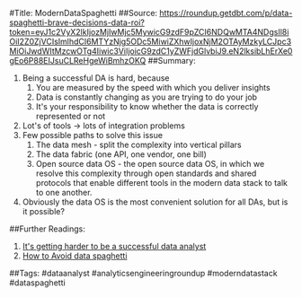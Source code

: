 #Title: ModernDataSpaghetti
##Source: https://roundup.getdbt.com/p/data-spaghetti-brave-decisions-data-roi?token=eyJ1c2VyX2lkIjozMjIwMjc5MywicG9zdF9pZCI6NDQwMTA4NDgsIl8iOiI2Z0ZjVCIsImlhdCI6MTYzNjg5ODc5MiwiZXhwIjoxNjM2OTAyMzkyLCJpc3MiOiJwdWItMzcwOTg4Iiwic3ViIjoicG9zdC1yZWFjdGlvbiJ9.eN2lksibLhErXe0gEo6P88EIJsuCLReHgeWiBmhzOKQ
##Summary: 
1. Being a successful DA is hard, because
    1. You are measured by the speed with which you deliver insights
    2. Data is constantly changing as you are trying to do your job
    3. It's your responsibility to know whether the data is correctly represented or not
2. Lot's of tools -> lots of integration problems 
3. Few possible paths to solve this issue
    1. The data mesh - split the complexity into vertical pillars
    2. The data fabric (one API, one vendor, one bill)
    3. Open source data OS - the open source data OS, in which we resolve this complexity through open standards and shared protocols that enable different tools in the modern data stack to talk to one another.
4. Obviously the data OS is the most convenient solution for all DAs, but is it possible?


##Further Readings:
1. [It's getting harder to be a successful data analyst](https://petrjanda.substack.com/p/why-the-data-analyst-role-has-never)
2. [How to Avoid data spaghetti](https://ian-tomlin.medium.com/how-to-avoid-data-spaghetti-1b03278f6dd4)


##Tags: #dataanalyst #analyticsengineeringroundup #moderndatastack #dataspaghetti 


